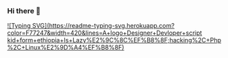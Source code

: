 ### Hi there 👋

<!--
**Kaleb13x/Kaleb13x** is a ✨ _special_ ✨ repository because its `README.md` (this file) appears on your GitHub profile.

Here are some ideas to get you started:

- 🔭 I’m currently working on ...
- 🌱 I’m currently learning ...
- 👯 I’m looking to collaborate on ...
- 🤔 I’m looking for help with ...
- 💬 Ask me about ...
- 📫 How to reach me: ...
- 😄 Pronouns: ...
- ⚡ Fun fact: ...
-->
[![Typing SVG](https://readme-typing-svg.herokuapp.com?color=F77247&width=420&lines=A+logo+Designer+Devloper+script kid+form+ethiopia+Is+Lazy%E2%9C%8C%EF%B8%8F;hacking%2C+Php%2C+Linux%E2%9D%A4%EF%B8%8F)](https://git.io/typing-svg)
